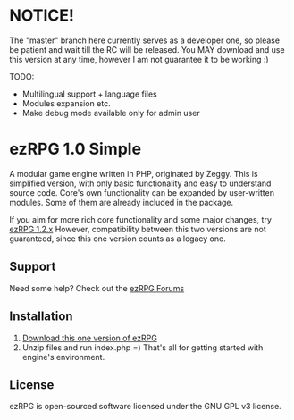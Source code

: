 NOTICE!
=====
The "master" branch here currently serves as a developer one, so please be patient and wait till the RC will be released. You MAY download and use this version at any time, however I am not guarantee it to be working :)

TODO:
- Multilingual support + language files
- Modules expansion etc.
- Make debug mode available only for admin user

ezRPG 1.0 Simple
=====

A modular game engine written in PHP, originated by Zeggy.
This is simplified version, with only basic functionality and easy to understand source code.
Core's own functionality can be expanded by user-written modules. Some of them are already included in the package.

If you aim for more rich core functionality and some major changes, try [ezRPG 1.2.x](https://github.com/ezrpg/ezRPG-1.2.x)
However, compatibility between this two versions are not guaranteed, since this one version counts as a legacy one.

## Support
Need some help? Check out the [ezRPG Forums](http://www.ezrpgproject.net/)

## Installation
1. [Download this one version of ezRPG](https://github.com/scsmash3r/ezRPG-Simple/archive/master.zip)
2. Unzip files and run index.php =) That's all for getting started with engine's environment.

## License
ezRPG is open-sourced software licensed under the GNU GPL v3 license.
